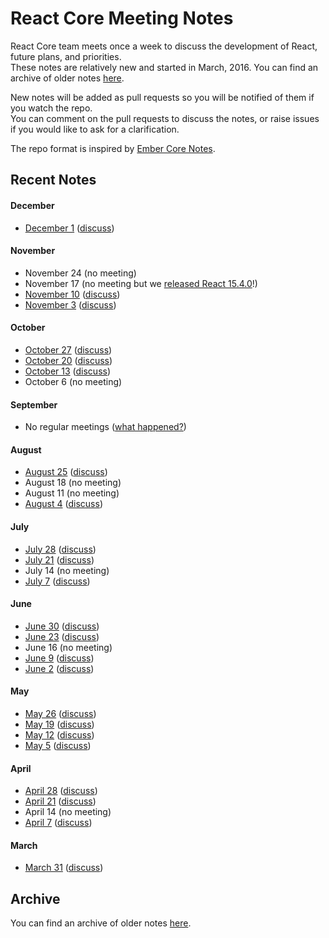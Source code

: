 # React Core Meeting Notes

React Core team meets once a week to discuss the development of React, future plans, and priorities.  
These notes are relatively new and started in March, 2016. You can find an archive of older notes [here](https://discuss.reactjs.org/c/meeting-notes).

New notes will be added as pull requests so you will be notified of them if you watch the repo.  
You can comment on the pull requests to discuss the notes, or raise issues if you would like to ask for a clarification.

The repo format is inspired by [Ember Core Notes](https://github.com/emberjs/core-notes).

## Recent Notes

#### December

* [December 1](https://github.com/reactjs/core-notes/blob/master/2016-12/december-01.md) ([discuss](https://github.com/reactjs/core-notes/pull/38))

#### November

* November 24 (no meeting)
* November 17 (no meeting but we [released React 15.4.0](https://facebook.github.io/react/blog/2016/11/16/react-v15.4.0.html)!)
* [November 10](https://github.com/reactjs/core-notes/blob/master/2016-11/november-10.md) ([discuss](https://github.com/reactjs/core-notes/pull/37))
* [November 3](https://github.com/reactjs/core-notes/blob/master/2016-11/november-03.md) ([discuss](https://github.com/reactjs/core-notes/pull/36))

#### October

* [October 27](https://github.com/reactjs/core-notes/blob/master/2016-10/october-27.md) ([discuss](https://github.com/reactjs/core-notes/pull/35))
* [October 20](https://github.com/reactjs/core-notes/blob/master/2016-10/october-20.md) ([discuss](https://github.com/reactjs/core-notes/pull/34))
* [October 13](https://github.com/reactjs/core-notes/blob/master/2016-10/october-13.md) ([discuss](https://github.com/reactjs/core-notes/pull/33))
* October 6 (no meeting)

#### September

* No regular meetings ([what happened?](https://github.com/reactjs/core-notes/issues/31#issuecomment-255113577))

#### August

* [August 25](https://github.com/reactjs/core-notes/blob/master/2016-08/august-25.md) ([discuss](https://github.com/reactjs/core-notes/pull/28))
* August 18 (no meeting)
* August 11 (no meeting)
* [August 4](https://github.com/reactjs/core-notes/blob/master/2016-08/august-04.md) ([discuss](https://github.com/reactjs/core-notes/pull/26))

#### July

* [July 28](https://github.com/reactjs/core-notes/blob/master/2016-07/july-28.md) ([discuss](https://github.com/reactjs/core-notes/pull/25))
* [July 21](https://github.com/reactjs/core-notes/blob/master/2016-07/july-21.md) ([discuss](https://github.com/reactjs/core-notes/pull/24))
* July 14 (no meeting)
* [July 7](https://github.com/reactjs/core-notes/blob/master/2016-07/july-07.md) ([discuss](https://github.com/reactjs/core-notes/pull/23))

#### June

* [June 30](https://github.com/reactjs/core-notes/blob/master/2016-06/june-30.md) ([discuss](https://github.com/reactjs/core-notes/pull/22))
* [June 23](https://github.com/reactjs/core-notes/blob/master/2016-06/june-23.md) ([discuss](https://github.com/reactjs/core-notes/pull/21))
* June 16 (no meeting)
* [June 9](https://github.com/reactjs/core-notes/blob/master/2016-06/june-09.md) ([discuss](https://github.com/reactjs/core-notes/pull/19))
* [June 2](https://github.com/reactjs/core-notes/blob/master/2016-06/june-02.md) ([discuss](https://github.com/reactjs/core-notes/pull/18))

#### May

* [May 26](https://github.com/reactjs/core-notes/blob/master/2016-05/may-26.md) ([discuss](https://github.com/reactjs/core-notes/pull/17))
* [May 19](https://github.com/reactjs/core-notes/blob/master/2016-05/may-19.md) ([discuss](https://github.com/reactjs/core-notes/pull/15))
* [May 12](https://github.com/reactjs/core-notes/blob/master/2016-05/may-12.md) ([discuss](https://github.com/reactjs/core-notes/pull/14))
* [May 5](https://github.com/reactjs/core-notes/blob/master/2016-05/may-05.md) ([discuss](https://github.com/reactjs/core-notes/pull/13))

#### April

* [April 28](https://github.com/reactjs/core-notes/blob/master/2016-04/april-28.md) ([discuss](https://github.com/reactjs/core-notes/pull/10))
* [April 21](https://github.com/reactjs/core-notes/blob/master/2016-04/april-21.md) ([discuss](https://github.com/reactjs/core-notes/pull/8))
* April 14 (no meeting)
* [April 7](https://github.com/reactjs/core-notes/blob/master/2016-04/april-07.md) ([discuss](https://github.com/reactjs/core-notes/pull/3))

#### March

* [March 31](https://github.com/reactjs/core-notes/blob/master/2016-03/march-31.md) ([discuss](https://github.com/reactjs/core-notes/pull/1))

## Archive

You can find an archive of older notes [here](https://discuss.reactjs.org/c/meeting-notes).
